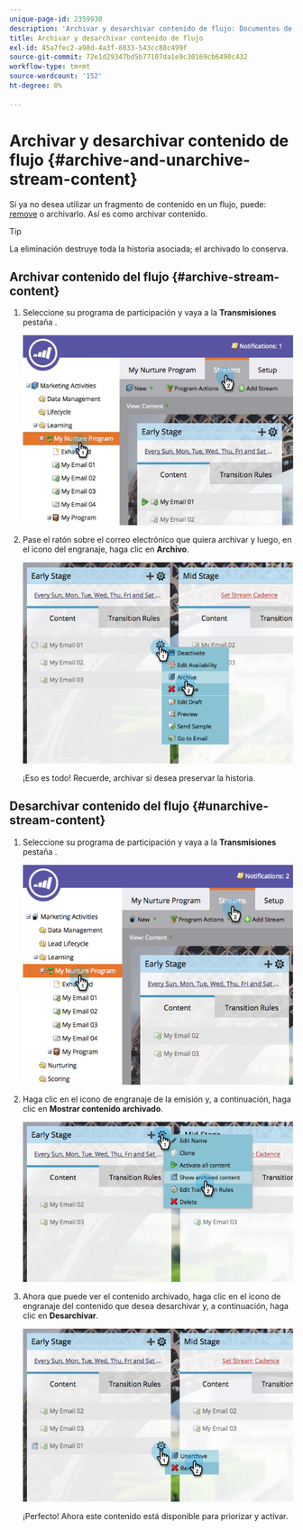 ```yaml
---
unique-page-id: 2359930
description: 'Archivar y desarchivar contenido de flujo: Documentos de Marketo: Documentación del producto'
title: Archivar y desarchivar contenido de flujo
exl-id: 45a7fec2-a98d-4a3f-8033-543cc88c499f
source-git-commit: 72e1d29347bd5b77107da1e9c30169cb6490c432
workflow-type: tm+mt
source-wordcount: '152'
ht-degree: 0%

---
```


# Archivar y desarchivar contenido de flujo {#archive-and-unarchive-stream-content}

Si ya no desea utilizar un fragmento de contenido en un flujo, puede: [remove](/help/marketo/product-docs/email-marketing/drip-nurturing/using-stream-content/remove-stream-content.md) o archivarlo. Así es como archivar contenido.

>[!TIP]
>
>La eliminación destruye toda la historia asociada; el archivado lo conserva.

## Archivar contenido del flujo {#archive-stream-content}

1. Seleccione su programa de participación y vaya a la **Transmisiones** pestaña .

   ![](assets/cloneasteam-4.jpg)

1. Pase el ratón sobre el correo electrónico que quiera archivar y luego, en el icono del engranaje, haga clic en **Archivo**.

   ![](assets/image2014-9-15-17-3a42-3a7.png)

   ¡Eso es todo! Recuerde, archivar si desea preservar la historia.

## Desarchivar contenido del flujo {#unarchive-stream-content}

1. Seleccione su programa de participación y vaya a la **Transmisiones** pestaña .

   ![](assets/image2014-9-15-17-3a42-3a11.png)

1. Haga clic en el icono de engranaje de la emisión y, a continuación, haga clic en **Mostrar contenido archivado**.

   ![](assets/image2014-9-15-17-3a42-3a15.png)

1. Ahora que puede ver el contenido archivado, haga clic en el icono de engranaje del contenido que desea desarchivar y, a continuación, haga clic en **Desarchivar**.

   ![](assets/image2014-9-15-17-3a42-3a24.png)

   ¡Perfecto! Ahora este contenido está disponible para priorizar y activar.
